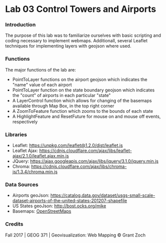 # Lab 03 Control Towers and Airports

### Introduction

The purpose of this lab was to familiarize ourselves with basic scripting and coding necessary to implement  webmaps. Additionall, several Leaflet techniques for implementing layers with geojson where used.



### Functions

The major functions of the lab are:

- PointToLayer functions on the airport geojson which indicates the "name" value of each airport
- PointToLayer function on the state boundary geojson which indicates the "count" of airports in each particular "state"
- A LayerControl function which allows for changing of the basemaps available through Map Box, in the top right corner
- A ZoomToFeature function which zooms to the bounds of each state
- A HighlightFeature and ResetFuture for mouse on and mouse off events, respectively



### Libraries

- Leaflet: https://unpkg.com/leaflet@1.2.0/dist/leaflet.js
- Leaflet Ajax: https://cdnjs.cloudflare.com/ajax/libs/leaflet-ajax/2.1.0/leaflet.ajax.min.js
- JQuery: https://ajax.googleapis.com/ajax/libs/jquery/3.1.0/jquery.min.js
- Chroma: https://cdnjs.cloudflare.com/ajax/libs/chroma-js/1.3.4/chroma.min.js



### Data Sources

- Airports geoJson: https://catalog.data.gov/dataset/usgs-small-scale-dataset-airports-of-the-united-states-201207-shapefile
- US States geoJson: http://bost.ocks.org/mike
- Basemaps: [OpenStreetMaps](http://openstreetmap.org/)



### Credits

Fall 2017 | GEOG 371 | Geovisualization: Web Mapping © Grant Zoch

